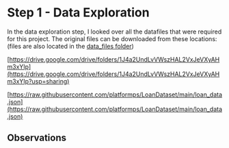 # Step 1 - Data Exploration

In the data exploration step, I looked over all the datafiles that were required for this project. The original files can be downloaded from these locations: (files are also located in the [data_files folder](https://github.com/mikewschmidt/Per_Scholas_Capstone/tree/master/data_files))

[https://drive.google.com/drive/folders/1J4a2UndLvVWszHAL2VxJeVXyAHm3xYIp](https://drive.google.com/drive/folders/1J4a2UndLvVWszHAL2VxJeVXyAHm3xYIp?usp=sharing)

[https://raw.githubusercontent.com/platformps/LoanDataset/main/loan_data.json](https://raw.githubusercontent.com/platformps/LoanDataset/main/loan_data.json)

## Observations
